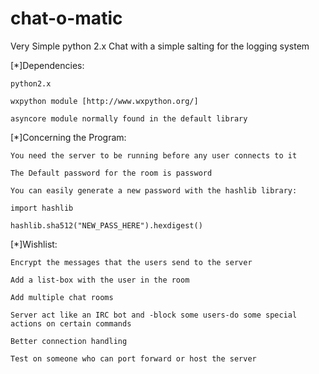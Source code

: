 chat-o-matic
============

Very Simple python 2.x Chat with a simple salting for the logging system

[*]Dependencies:
    
    python2.x

    wxpython module [http://www.wxpython.org/]

    asyncore module normally found in the default library

[*]Concerning the Program:

    You need the server to be running before any user connects to it

    The Default password for the room is password

    You can easily generate a new password with the hashlib library:

    import hashlib

    hashlib.sha512("NEW_PASS_HERE").hexdigest()



[*]Wishlist:

    Encrypt the messages that the users send to the server

    Add a list-box with the user in the room

    Add multiple chat rooms

    Server act like an IRC bot and -block some users-do some special actions on certain commands

    Better connection handling

    Test on someone who can port forward or host the server



